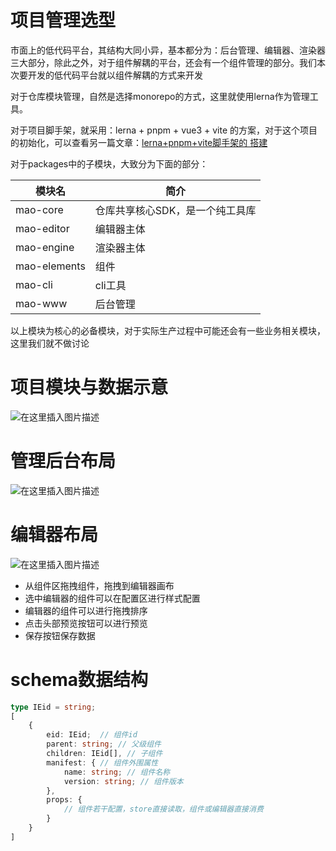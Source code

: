# 项目管理选型

市面上的低代码平台，其结构大同小异，基本都分为：后台管理、编辑器、渲染器三大部分，除此之外，对于组件解耦的平台，还会有一个组件管理的部分。我们本次要开发的低代码平台就以组件解耦的方式来开发

对于仓库模块管理，自然是选择monorepo的方式，这里就使用lerna作为管理工具。

对于项目脚手架，就采用：lerna + pnpm + vue3 + vite 的方案，对于这个项目的初始化，可以查看另一篇文章：[lerna+pnpm+vite脚手架的 搭建](https://www.obj261.asia/#/blogDetail?markdownUrl=https%253A%252F%252Ffv215b183.asia%252Fwot-style-blog%252Fmds%252Flerna.md)

对于packages中的子模块，大致分为下面的部分：

| 模块名 | 简介 |
|--|--|
| mao-core| 仓库共享核心SDK，是一个纯工具库 |
| mao-editor | 编辑器主体 |
| mao-engine| 渲染器主体 |
| mao-elements| 组件 |
| mao-cli| cli工具 |
| mao-www| 后台管理 |

以上模块为核心的必备模块，对于实际生产过程中可能还会有一些业务相关模块，这里我们就不做讨论

# 项目模块与数据示意

![在这里插入图片描述](https://i-blog.csdnimg.cn/img_convert/e0b426b735885aa389e1476cc8bdf498.png#pic_center)
# 管理后台布局
![在这里插入图片描述](https://i-blog.csdnimg.cn/direct/8febb36a6c60474d87f97ed148d58b1e.webp#pic_center)
# 编辑器布局
![在这里插入图片描述](https://i-blog.csdnimg.cn/direct/7dd1e5cc609f4e5fb381e8bf760e23cc.png#pic_center)
- 从组件区拖拽组件，拖拽到编辑器画布
- 选中编辑器的组件可以在配置区进行样式配置
- 编辑器的组件可以进行拖拽排序
- 点击头部预览按钮可以进行预览
- 保存按钮保存数据

# schema数据结构

```ts
type IEid = string;
[
	{
		eid: IEid;  // 组件id
		parent: string; // 父级组件
		children: IEid[], // 子组件
		manifest: { // 组件外围属性
			name: string; // 组件名称
			version: string; // 组件版本
		},
		props: {
			// 组件若干配置，store直接读取，组件或编辑器直接消费
		}
	}
]
```
